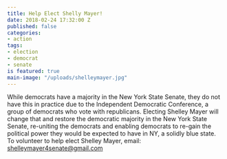 ```yaml
---
title: Help Elect Shelly Mayer!
date: 2018-02-24 17:32:00 Z
published: false
categories:
- action
tags:
- election
- democrat
- senate
is featured: true
main-image: "/uploads/shelleymayer.jpg"
---
```


While democrats have a majority in the New York State Senate, they do not have this in practice due to the Independent Democratic Conference, a group of democrats who vote with republicans. Electing Shelley Mayer will change that and restore the democratic majority in the New York State Senate, re-uniting the democrats and enabling democrats to re-gain the political power they would be expected to have in NY, a solidly blue state. To volunteer to help elect Shelley Mayer, email: shelleymayer4senate@gmail.com